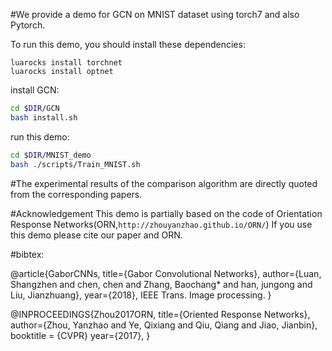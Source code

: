 #We provide a demo for GCN on MNIST dataset using torch7 and also Pytorch.

To run this demo, you should  install these dependencies:
```
luarocks install torchnet
luarocks install optnet
```

install GCN:
```bash
cd $DIR/GCN
bash install.sh
```

run this demo:
```bash
cd $DIR/MNIST_demo
bash ./scripts/Train_MNIST.sh
```

#The experimental results of the comparison algorithm are directly quoted from the corresponding papers. 

#Acknowledgement
This demo is partially based on the code of Orientation Response Networks(ORN,`http://zhouyanzhao.github.io/ORN/`)
If you use this demo please cite our paper and ORN. 

#bibtex:

@article{GaborCNNs, title={Gabor Convolutional Networks}, author={Luan, Shangzhen and chen, chen and Zhang,  Baochang*   and han, jungong and Liu, Jianzhuang}, year={2018}, IEEE Trans. Image processing.  }

@INPROCEEDINGS{Zhou2017ORN,
  title={Oriented Response Networks},
  author={Zhou, Yanzhao and Ye, Qixiang and Qiu, Qiang and Jiao, Jianbin},
  booktitle = {CVPR}
  year={2017},
}

